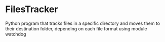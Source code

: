 # FilesTracker
Python program that tracks files in a specific directory and moves them to their destination folder, depending on each file format using module watchdog
